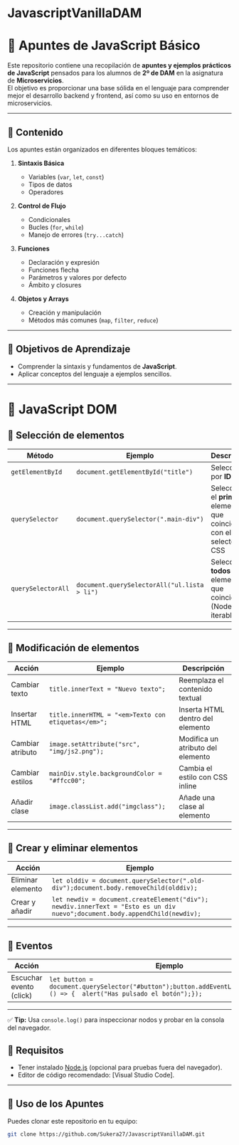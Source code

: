 # JavascriptVanillaDAM

# 📘 Apuntes de JavaScript Básico

Este repositorio contiene una recopilación de **apuntes y ejemplos prácticos de JavaScript** pensados para los alumnos de **2º de DAM** en la asignatura de **Microservicios**.  
El objetivo es proporcionar una base sólida en el lenguaje para comprender mejor el desarrollo backend y frontend, así como su uso en entornos de microservicios.

---

## 📂 Contenido

Los apuntes están organizados en diferentes bloques temáticos:

1. **Sintaxis Básica**
   - Variables (`var`, `let`, `const`)
   - Tipos de datos
   - Operadores

2. **Control de Flujo**
   - Condicionales
   - Bucles (`for`, `while`)
   - Manejo de errores (`try...catch`)

3. **Funciones**
   - Declaración y expresión
   - Funciones flecha
   - Parámetros y valores por defecto
   - Ámbito y closures

4. **Objetos y Arrays**
   - Creación y manipulación
   - Métodos más comunes (`map`, `filter`, `reduce`)

---

## 🎯 Objetivos de Aprendizaje

- Comprender la sintaxis y fundamentos de **JavaScript**.  
- Aplicar conceptos del lenguaje a ejemplos sencillos.  

---

# 📑 JavaScript DOM 

## 🔹 Selección de elementos
| Método | Ejemplo | Descripción |
|--------|---------|-------------|
| `getElementById` | `document.getElementById("title")` | Selecciona por **ID** |
| `querySelector` | `document.querySelector(".main-div")` | Selecciona el **primer** elemento que coincida con el selector CSS |
| `querySelectorAll` | `document.querySelectorAll("ul.lista > li")` | Selecciona **todos** los elementos que coincidan (NodeList iterable) |

---

## 🔹 Modificación de elementos
| Acción | Ejemplo | Descripción |
|--------|---------|-------------|
| Cambiar texto | `title.innerText = "Nuevo texto";` | Reemplaza el contenido textual |
| Insertar HTML | `title.innerHTML = "<em>Texto con etiquetas</em>";` | Inserta HTML dentro del elemento |
| Cambiar atributo | `image.setAttribute("src", "img/js2.png");` | Modifica un atributo del elemento |
| Cambiar estilos | `mainDiv.style.backgroundColor = "#ffcc00";` | Cambia el estilo con CSS inline |
| Añadir clase | `image.classList.add("imgclass");` | Añade una clase al elemento |

---

## 🔹 Crear y eliminar elementos
| Acción | Ejemplo |
|--------|---------|
| Eliminar elemento | ```let olddiv = document.querySelector(".old-div");document.body.removeChild(olddiv);``` |
| Crear y añadir | ```let newdiv = document.createElement("div"); newdiv.innerText = "Esto es un div nuevo";document.body.appendChild(newdiv);``` |

---

## 🔹 Eventos
| Acción | Ejemplo |
|--------|---------|
| Escuchar evento (click) | ```let button = document.querySelector("#button");button.addEventListener("click", () => {  alert("Has pulsado el botón");});``` |

---

✅ **Tip:** Usa `console.log()` para inspeccionar nodos y probar en la consola del navegador.  


## 🚀 Requisitos

- Tener instalado [Node.js](https://nodejs.org/) (opcional para pruebas fuera del navegador).  
- Editor de código recomendado: [Visual Studio Code].  

---

## 📝 Uso de los Apuntes

Puedes clonar este repositorio en tu equipo:

```bash
git clone https://github.com/Sukera27/JavascriptVanillaDAM.git
